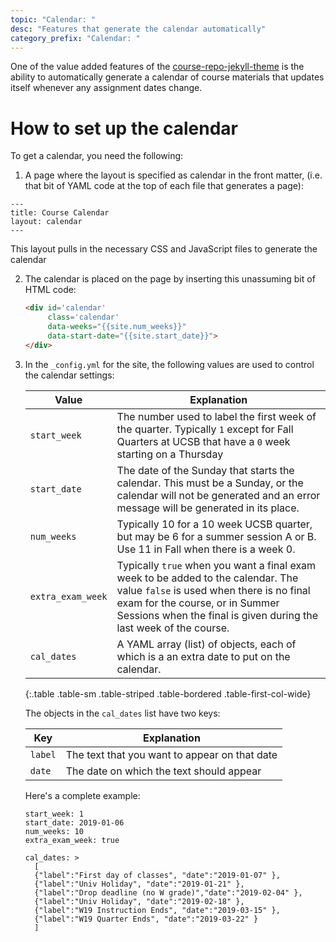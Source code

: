 ```yaml
---
topic: "Calendar: "
desc: "Features that generate the calendar automatically"
category_prefix: "Calendar: "
---
```


<style>
.table-first-col-wide td:first-of-type {
   width: 15em; background-color: #eef;   
}
</style>

One of the value added features of the
[course-repo-jekyll-theme](https://github.com/ucsb-cs-course-repos/course-repo-jekyll-theme)
is the ability to automatically generate a calendar of course
materials that updates itself whenever any assignment dates change.

# How to set up the calendar

To get a calendar, you need the following:

1.  A page where the layout is specified as calendar in the front matter,
   (i.e. that bit of YAML code at the top of each file that generates a page):

   ```
   ---
   title: Course Calendar
   layout: calendar
   ---
   ```

   This layout pulls in the necessary CSS and JavaScript files to generate
   the calendar

2. The calendar is placed on the page by inserting this
   unassuming bit of HTML code:

   ```html
   <div id='calendar'
        class='calendar'
        data-weeks="{{site.num_weeks}}"
        data-start-date="{{site.start_date}}">
   </div>
   ```

3. In the `_config.yml` for the site, the following values are used
   to control the calendar settings:

   | Value | Explanation |
   |-------|-------------|
   | `start_week` | The number used to label the first week of the quarter.  Typically `1` except for Fall Quarters at UCSB that have a `0` week starting on a Thursday |
   | `start_date` | The date of the Sunday that starts the calendar.  This must be a Sunday, or the calendar will not be generated and an error message will be generated in its place. |
   | `num_weeks` | Typically 10 for a 10 week UCSB quarter, but may be 6 for a summer session A or B.  Use 11 in Fall when there is a week 0.|
   | `extra_exam_week` | Typically `true` when you want a final exam week to be added to the calendar. The value `false` is used when there is no final exam for the course, or in Summer Sessions when the final is given during the last week of the course. |
   | `cal_dates` | A YAML array (list) of objects, each of which is a an extra date to put on the calendar. |
   {:.table .table-sm .table-striped .table-bordered .table-first-col-wide}


   The objects in the `cal_dates` list have two keys:

   |Key | Explanation |
   |----|-------------|
   | `label` | The text that you want to appear on that date |
   | `date` | The date on which the text should appear |


   Here's a complete example:

   ```
   start_week: 1
   start_date: 2019-01-06 
   num_weeks: 10
   extra_exam_week: true

   cal_dates: >
     [
     {"label":"First day of classes", "date":"2019-01-07" },
     {"label":"Univ Holiday", "date":"2019-01-21" },
     {"label":"Drop deadline (no W grade)","date":"2019-02-04" },
     {"label":"Univ Holiday", "date":"2019-02-18" },
     {"label":"W19 Instruction Ends", "date":"2019-03-15" },  
     {"label":"W19 Quarter Ends", "date":"2019-03-22" }          
     ]
   ```

   
